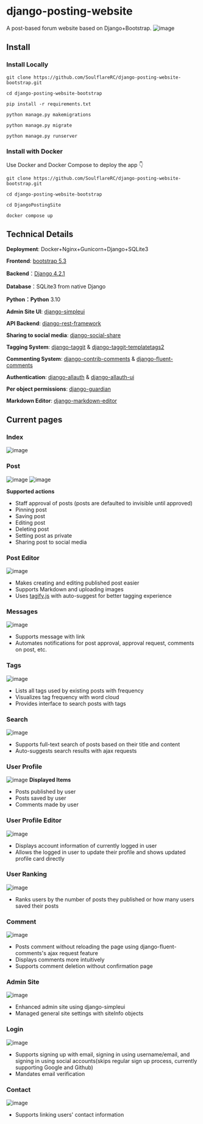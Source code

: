 #  django-posting-website
A post-based forum website based on Django+Bootstrap. 
![image](demo/demo.png)
## Install
### Install Locally
```
git clone https://github.com/SoulflareRC/django-posting-website-bootstrap.git

cd django-posting-website-bootstrap

pip install -r requirements.txt

python manage.py makemigrations

python manage.py migrate

python manage.py runserver
```
### Install with Docker 
Use Docker and Docker Compose to deploy the app 👇
```
git clone https://github.com/SoulflareRC/django-posting-website-bootstrap.git

cd django-posting-website-bootstrap

cd DjangoPostingSite

docker compose up
```

## Technical Details
**Deployment**: Docker+Nginx+Gunicorn+Django+SQLite3

**Frontend**: [bootstrap 5.3](https://getbootstrap.com/)

**Backend**：[Django 4.2.1](https://www.djangoproject.com/)
 
**Database**：SQLite3 from native Django

**Python：Python** 3.10

**Admin Site UI**: [django-simpleui](https://github.com/newpanjing/simpleui)

**API Backend**: [django-rest-framework](https://github.com/encode/django-rest-framework)

**Sharing to social media**: [django-social-share](https://github.com/fcurella/django-social-share)

**Tagging System**: [django-taggit](https://github.com/jazzband/django-taggit) & [django-taggit-templatetags2](https://github.com/fizista/django-taggit-templatetags2)

**Commenting System**: [django-contrib-comments](https://github.com/django/django-contrib-comments) & [django-fluent-comments](https://github.com/django-fluent/django-fluent-comments)

**Authentication**: [django-allauth](https://github.com/pennersr/django-allauth) & [django-allauth-ui](https://github.com/danihodovic/django-allauth-ui)

**Per object permissions**: [django-guardian](https://github.com/django-guardian/django-guardian)

**Markdown Editor**: [django-markdown-editor](https://github.com/agusmakmun/django-markdown-editor)


## Current pages 

### Index
![image](demo/index-1.png)

### Post 
![image](demo/post-1.png)
![image](demo/post-2.png)

**Supported actions**
- Staff approval of posts (posts are defaulted to invisible until approved) 
- Pinning post
- Saving post
- Editing post
- Deleting post
- Setting post as private
- Sharing post to social media

### Post Editor
![image](demo/post-edit-1.png)
- Makes creating and editing published post easier
- Supports Markdown and uploading images 
- Uses [tagify.js](https://github.com/yairEO/tagify) with auto-suggest for better tagging experience  

### Messages
![image](demo/inbox-1.png) 
- Supports message with link
- Automates notifications for post approval, approval request, comments on post, etc.

### Tags 
![image](demo/tags-1.png)
- Lists all tags used by existing posts with frequency
- Visualizes tag frequency with word cloud
- Provides interface to search posts with tags


### Search
![image](demo/search-1.png)
- Supports full-text search of posts based on their title and content
- Auto-suggests search results with ajax requests

### User Profile
![image](demo/profile-1.png)
**Displayed Items**
- Posts published by user
- Posts saved by user
- Comments made by user

### User Profile Editor
![image](demo/profile-update-1.png)
- Displays account information of currently logged in user
- Allows the logged in user to update their profile and shows updated profile card directly

### User Ranking 
![image](demo/ranking-1.png)
- Ranks users by the number of posts they published or how many users saved their posts

### Comment 
![image](demo/comment-1.png)
- Posts comment without reloading the page using django-fluent-comments's ajax request feature
- Displays comments more intuitively
- Supports comment deletion without confirmation page 

### Admin Site
![image](demo/admin-1.png)
- Enhanced admin site using django-simpleui
- Managed general site settings with siteInfo objects  

### Login
![image](demo/login-1.png)
- Supports signing up with email, signing in using username/email, and signing in using social accounts(skips regular sign up process, currently supporting Google and Github)
- Mandates email verification 

### Contact 
![image](demo/contact-1.png)
- Supports linking users' contact information
